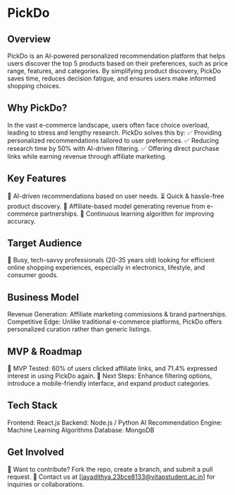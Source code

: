 # PickDo

## Overview
PickDo is an AI-powered personalized recommendation platform that helps users discover the top 5 products based on their preferences, such as price range, features, and categories. By simplifying product discovery, PickDo saves time, reduces decision fatigue, and ensures users make informed shopping choices.

## Why PickDo?
In the vast e-commerce landscape, users often face choice overload, leading to stress and lengthy research. PickDo solves this by:
✅ Providing personalized recommendations tailored to user preferences.
✅ Reducing research time by 50% with AI-driven filtering.
✅ Offering direct purchase links while earning revenue through affiliate marketing.

## Key Features
🎯 AI-driven recommendations based on user needs.
⏳ Quick & hassle-free product discovery.
🔗 Affiliate-based model generating revenue from e-commerce partnerships.
🔄 Continuous learning algorithm for improving accuracy.

## Target Audience
👥 Busy, tech-savvy professionals (20-35 years old) looking for efficient online shopping experiences, especially in electronics, lifestyle, and consumer goods.

## Business Model
Revenue Generation: Affiliate marketing commissions & brand partnerships.
Competitive Edge: Unlike traditional e-commerce platforms, PickDo offers personalized curation rather than generic listings.

## MVP & Roadmap
🔹 MVP Tested: 60% of users clicked affiliate links, and 71.4% expressed interest in using PickDo again.
🔹 Next Steps: Enhance filtering options, introduce a mobile-friendly interface, and expand product categories.

## Tech Stack
Frontend: React.js
Backend: Node.js / Python
AI Recommendation Engine: Machine Learning Algorithms
Database: MongoDB

## Get Involved
🚀 Want to contribute? Fork the repo, create a branch, and submit a pull request.
📧 Contact us at [jayadithya.23bce8133@vitapstudent.ac.in] for inquiries or collaborations.

